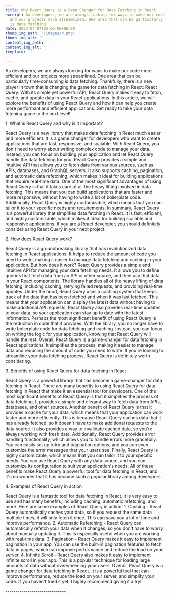 ```yaml
---
title: Why React Query is a Game Changer for Data Fetching in React.
excerpt: As developers, we are always looking for ways to make our code more efficient
  and our projects more streamlined. One area that can be particularly time-consuming
  is data fetching
date: 2023-04-07T03:00:00+06:00
thumb_img_path: "/images/r.png"
thumb_img_alt: ''
content_img_path: ''
content_img_alt: ''
template: ''

---
```

As developers, we are always looking for ways to make our code more efficient and our projects more streamlined. One area that can be particularly time-consuming is data fetching. Thankfully, there is a new player in town that is changing the game for data fetching in React: React Query. With its simple yet powerful API, React Query makes it easy to fetch, cache, and update data in your React applications. In this article, we will explore the benefits of using React Query and how it can help you create more performant and efficient applications. Get ready to take your data fetching game to the next level!

1\. What is React Query and why is it important?

React Query is a new library that makes data fetching in React much easier and more efficient. It is a game changer for developers who want to create applications that are fast, responsive, and scalable. With React Query, you don't need to worry about writing complex code to manage your data. Instead, you can focus on building your application and let React Query handle the data fetching for you. React Query provides a simple and intuitive API that allows you to fetch data from various sources, such as APIs, databases, and GraphQL servers. It also supports caching, pagination, and automatic data refetching, which makes it ideal for building applications that require real-time data. One of the most significant advantages of using React Query is that it takes care of all the heavy lifting involved in data fetching. This means that you can build applications that are faster and more responsive, without having to write a lot of boilerplate code. Additionally, React Query is highly customizable, which means that you can tailor it to your specific needs and requirements. In summary, React Query is a powerful library that simplifies data fetching in React. It is fast, efficient, and highly customizable, which makes it ideal for building scalable and responsive applications. If you are a React developer, you should definitely consider using React Query in your next project.

2\. How does React Query work?

React Query is a groundbreaking library that has revolutionized data fetching in React applications. It helps to reduce the amount of code you need to write, making it easier to manage data fetching and caching in your application. But how does it work? React Query provides a simple and intuitive API for managing your data fetching needs. It allows you to define queries that fetch data from an API or other source, and then use that data in your React components. The library handles all of the heavy lifting of data fetching, including caching, retrying failed requests, and providing real-time updates. Under the hood, React Query uses a caching system that keeps track of the data that has been fetched and when it was last fetched. This means that your application can display the latest data without having to make additional API requests. React Query also provides real-time updates to your data, so your application can stay up to date with the latest information. Perhaps the most significant benefit of using React Query is the reduction in code that it provides. With the library, you no longer have to write boilerplate code for data fetching and caching. Instead, you can focus on writing the logic for your application, knowing that React Query will handle the rest. Overall, React Query is a game-changer for data fetching in React applications. It simplifies the process, making it easier to manage data and reducing the amount of code you need to write. If you're looking to streamline your data fetching process, React Query is definitely worth considering.

3\. Benefits of using React Query for data fetching in React

React Query is a powerful library that has become a game-changer for data fetching in React. There are many benefits to using React Query for data fetching in React that make it an essential tool for developers. One of the most significant benefits of React Query is that it simplifies the process of data fetching. It provides a simple and elegant way to fetch data from APIs, databases, and other sources. Another benefit of React Query is that it provides a cache for your data, which means that your application can work faster and more efficiently. This is because React Query caches data that it has already fetched, so it doesn't have to make additional requests to the data source. It also provides a way to invalidate cached data, so you're always working with fresh data. Additionally, React Query provides error handling functionality, which allows you to handle errors more gracefully. You can easily set up retry and pagination options, and you can even customize the error messages that your users see. Finally, React Query is highly customizable, which means that you can tailor it to your specific needs. You can use React Query with any data source, and you can customize its configuration to suit your application's needs. All of these benefits make React Query a powerful tool for data fetching in React, and it's no wonder that it has become such a popular library among developers.

4\. Examples of React Query in action

React Query is a fantastic tool for data fetching in React. It is very easy to use and has many benefits, including caching, automatic refetching, and more. Here are some examples of React Query in action: 1. Caching - React Query automatically caches your data, so if you request the same data multiple times, it will only fetch it once. This can save you a lot of time and improve performance. 2. Automatic Refetching - React Query can automatically refetch your data when it changes, so you don't have to worry about manually updating it. This is especially useful when you are working with real-time data. 3. Pagination - React Query makes it easy to implement pagination in your app. You can use the built-in pagination features to fetch data in pages, which can improve performance and reduce the load on your server. 4. Infinite Scroll - React Query also makes it easy to implement infinite scroll in your app. This is a popular technique for loading large amounts of data without overwhelming your users. Overall, React Query is a game changer for data fetching in React. It is a powerful tool that can improve performance, reduce the load on your server, and simplify your code. If you haven't tried it yet, I highly recommend giving it a try!

\------------------------------